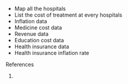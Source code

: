 - Map all the hospitals
- List the cost of treatment at every hospitals
- Inflation data
- Medicine cost data
- Revenue data
- Education cost data
- Health insurance data
- Health insurance inflation rate

References

1. 
